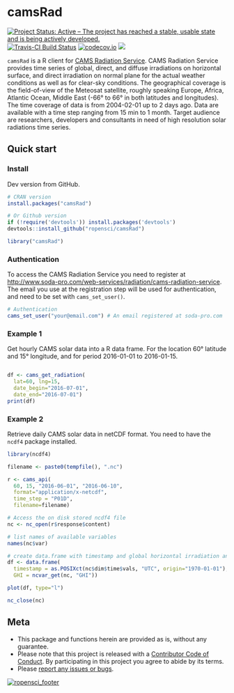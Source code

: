 
<!-- README.md is generated from README.Rmd. Please edit that file -->
camsRad
=======

[![Project Status: Active – The project has reached a stable, usable state and is being actively developed.](http://www.repostatus.org/badges/latest/active.svg)](http://www.repostatus.org/#active) [![Travis-CI Build Status](https://travis-ci.org/ropensci/camsRad.svg?branch=master)](https://travis-ci.org/ropensci/camsRad) [![codecov.io](https://codecov.io/gh/ropenscilabs/camsRad/coverage.svg?branch=master)](https://codecov.io/gh/ropenscilabs/camsRad) [![](https://badges.ropensci.org/72_status.svg)](https://github.com/ropensci/onboarding/issues/72)

`camsRad` is a R client for [CAMS Radiation Service](http://www.soda-pro.com/web-services/radiation/cams-radiation-service). CAMS Radiation Service provides time series of global, direct, and diffuse irradiations on horizontal surface, and direct irradiation on normal plane for the actual weather conditions as well as for clear-sky conditions. The geographical coverage is the field-of-view of the Meteosat satellite, roughly speaking Europe, Africa, Atlantic Ocean, Middle East (-66° to 66° in both latitudes and longitudes). The time coverage of data is from 2004-02-01 up to 2 days ago. Data are available with a time step ranging from 15 min to 1 month. Target audience are researchers, developers and consultants in need of high resolution solar radiations time series.

Quick start
-----------

### Install

Dev version from GitHub.

``` r
# CRAN version
install.packages("camsRad")

# Or Github version
if (!require('devtools')) install.packages('devtools')
devtools::install_github("ropensci/camsRad")
```

``` r
library("camsRad")
```

### Authentication

To access the CAMS Radiation Service you need to register at <http://www.soda-pro.com/web-services/radiation/cams-radiation-service>. The email you use at the registration step will be used for authentication, and need to be set with `cams_set_user()`.

``` r
# Authentication
cams_set_user("your@email.com") # An email registered at soda-pro.com
```

### Example 1

Get hourly CAMS solar data into a R data frame. For the location 60° latitude and 15° longitude, and for period 2016-01-01 to 2016-01-15.

``` r

df <- cams_get_radiation(
  lat=60, lng=15, 
  date_begin="2016-07-01", 
  date_end="2016-07-01")
print(df)
```

### Example 2

Retrieve daily CAMS solar data in netCDF format. You need to have the `ncdf4` package installed.

``` r
library(ncdf4)

filename <- paste0(tempfile(), ".nc")

r <- cams_api(
  60, 15, "2016-06-01", "2016-06-10", 
  format="application/x-netcdf",
  time_step = "P01D",
  filename=filename)

# Access the on disk stored ncdf4 file 
nc <- nc_open(r$response$content)

# list names of available variables
names(nc$var)

# create data.frame with timestamp and global horizontal irradiation and plot it
df <- data.frame(
  timestamp = as.POSIXct(nc$dim$time$vals, "UTC", origin="1970-01-01"),
  GHI = ncvar_get(nc, "GHI"))

plot(df, type="l")

nc_close(nc)
```

Meta
----

-   This package and functions herein are provided as is, without any guarantee.
-   Please note that this project is released with a [Contributor Code of Conduct](CONDUCT.md). By participating in this project you agree to abide by its terms.
-   Please [report any issues or bugs](https://github.com/ropensci/camsRad/issues).

<!--[![ropensci_footer](http://ropensci.org/public_images/github_footer.png)](https://ropensci.org) -->
[![ropensci\_footer](http://ropensci.org/public_images/github_footer.png)](https://ropensci.org)
